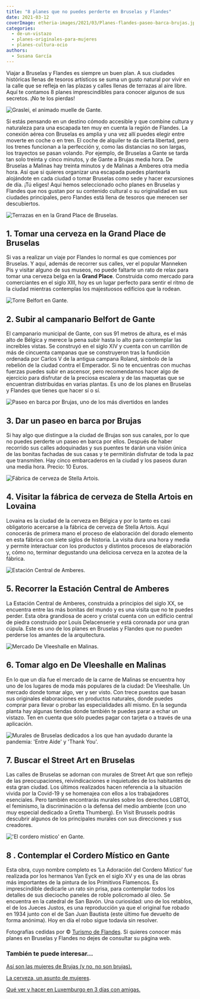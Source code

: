 ```yaml
---
title: "8 planes que no puedes perderte en Bruselas y Flandes"
date: 2021-03-12
coverImage: etheria-images/2021/03/Planes-flandes-paseo-barca-brujas.jpg
categories: 
  - de-un-vistazo
  - planes-originales-para-mujeres
  - planes-cultura-ocio
authors: 
  - Susana García
---
```


Viajar a Bruselas y Flandes es siempre un buen plan. A sus ciudades históricas llenas de 
tesoros artísticos se suma un gusto natural por vivir en la calle que se refleja en las 
plazas y calles llenas de terrazas al aire libre. Aquí te contamos 8 planes 
imprescindibles para conocer algunos de sus secretos. ¡No te los pierdas! 

![Graslei, el animado muelle de Gante.](etheria-images/2021/03/Planes-flandes-Graslei-Gante.jpg "Graslei, el animado muelle de Gante.")

Si estás pensando en un destino cómodo accesible y que combine cultura y naturaleza para 
una escapada ten muy en cuenta la región de Flandes. La conexión aérea con Bruselas es 
amplia y una vez allí puedes elegir entre moverte en coche o en tren. El coche de 
alquiler te da cierta libertad, pero los trenes funcionan a la perfección y, como las 
distancias no son largas, los trayectos se pasan volando. Por ejemplo, de Bruselas a 
Gante se tarda tan solo treinta y cinco minutos, y de Gante a Brujas media hora. De 
Bruselas a Malinas hay treinta minutos y de Malinas a Amberes otra media hora. Así que 
si quieres organizar una escapada puedes plantearla alojándote en cada ciudad o tomar 
Bruselas como sede y hacer excursiones de día. ¡Tú eliges! Aquí hemos seleccionado ocho 
planes en Bruselas y Flandes que nos gustan por su contenido cultural o su originalidad 
en sus ciudades principales, pero Flandes está llena de tesoros que merecen ser 
descubiertos. 

![Terrazas en en la Grand Place de Bruselas.](etheria-images/2021/03/Planes-Grand-Place-Bruselas.jpg "Terrazas en en la Grand Place de Bruselas.")

## 1\. Tomar una cerveza en la Grand Place de Bruselas

Si vas a realizar un viaje por Flandes lo normal es que comiences por Bruselas. Y aquí, 
además de recorrer sus calles, ver el popular Manneken Pis y visitar alguno de sus 
museos, no puede faltarte un rato de relax para tomar una cerveza belga en la **Grand 
Place**. Construida como mercado para comerciantes en el siglo XIII, hoy es un lugar 
perfecto para sentir el ritmo de la ciudad mientras contemplas los majestuosos edificios 
que la rodean. 

![Torre Belfort en Gante.](etheria-images/2021/03/Planes-flandes-Belfort-gante.jpg "Torre Belfort en Gante. © Artoria")

## 2\. Subir al campanario Belfort de Gante

El campanario municipal de Gante, con sus 91 metros de altura, es el más alto de Bélgica 
y merece la pena subir hasta lo alto para contemplar las increíbles vistas. Se construyó 
en el siglo XIV y cuenta con un carrillón de más de cincuenta campanas que se 
construyeron tras la fundición ordenada por Carlos V de la antigua campana Roland, 
símbolo de la rebelión de la ciudad contra el Emperador. Si no te encuentras con muchas 
fuerzas puedes subir en ascensor, pero recomendamos hacer algo de ejercicio para 
disfrutar de la preciosa escalera y de las maquetas que se encuentran distribuidas en 
varias plantas. Es uno de los planes en Bruselas y Flandes que tienes que hacer sí o sí. 

![Paseo en barca por Brujas, uno de los más divertidos en landes](etheria-images/2021/03/Planes-flandes-paseo-barca-brujas.jpg "Paseo en barca por Brujas.")

## 3\. Dar un paseo en barca por Brujas

Si hay algo que distingue a la ciudad de Brujas son sus canales, por lo que no puedes 
perderte un paseo en barca por ellos. Después de haber recorrido sus calles adoquinadas 
y sus puentes te darán una visión única de las bonitas fachadas de sus casas y te 
permitirán disfrutar de toda la paz que transmiten. Hay cinco embarcaderos en la ciudad 
y los paseos duran una media hora. Precio: 10 Euros. 

![Fábrica de cerveza de Stella Artois.](etheria-images/2021/03/planes-flandes-cerveceria-stella-artois.jpg "Fábrica de cerveza de Stella Artois. © Milo Profi")

## 4\. Visitar la fábrica de cerveza de Stella Artois en Lovaina

Lovaina es la ciudad de la cerveza en Bélgica y por lo tanto es casi obligatorio 
acercarse a la fábrica de cerveza de Stella Artois. Aquí conocerás de primera mano el 
proceso de elaboración del dorado elemento en esta fábrica con siete siglos de historia. 
La visita dura una hora y media y permite interactuar con los productos y distintos 
procesos de elaboración y, cómo no, terminar degustando una deliciosa cerveza en la 
azotea de la fábrica. 

![Estación Central de Amberes.](etheria-images/2021/03/Planes-flandes-Estacion-central-amberes-interior.jpg "Estación Central de Amberes.")

## 5\. Recorrer la Estación Central de Amberes

La Estación Central de Amberes, construida a principios del siglo XX, se encuentra entre 
las más bonitas del mundo y es una visita que no te puedes perder. Esta obra grandiosa 
de acero y cristal cuenta con un edificio central de piedra construido por Louis 
Delacenserie y está coronada por una gran cúpula. Este es uno de los planes en Bruselas 
y Flandes que no pueden perderse los amantes de la arquitectura. 

![Mercado De Vleeshalle en Malinas.](etheria-images/2021/03/Planes-flandes-De-Vleeshalle.jpg "Mercado © De Vleeshalle en Malinas.")

## 6\. Tomar algo en De Vleeshalle en Malinas

En lo que un día fue el mercado de la carne de Malinas se encuentra hoy uno de los 
lugares de moda más populares de la ciudad: De Vleeshalle. Un mercado donde tomar algo, 
ver y ser visto. Con trece puestos que basan sus originales elaboraciones en productos 
naturales, donde puedes comprar para llevar o probar las especialidades allí mismo. En 
la segunda planta hay algunas tiendas donde también te puedes parar a echar un vistazo. 
Ten en cuenta que sólo puedes pagar con tarjeta o a través de una aplicación. 

![Murales de Bruselas dedicados a los que han ayudado durante la pandemia: 'Entre Aide' y 'Thank You'.](etheria-images/2021/03/bruseas-street-art.jpg "Murales de Bruselas dedicados a los que han ayudado durante la pandemia: 'Entre Aide' y 'Thank You'. © Visit Brusssels/Eric Danhier")

## 7\. Buscar el Street Art en Bruselas

Las calles de Bruselas se adornan con murales de Street Art que son reflejo de las 
preocupaciones, reivindicaciones e inquietudes de los habitantes de esta gran ciudad. 
Los últimos realizados hacen referencia a la situación vivida por la Covid-19 y se 
homenajea con ellos a los trabajadores esenciales. Pero también encontrarás murales 
sobre los derechos LGBTQI, el feminismo, la discriminación o la defensa del medio 
ambiente (con uno muy especial dedicado a Gretta Thumberg). En Visit Brussels podrás 
descubrir algunos de los principales murales con sus direcciones y sus creadores. 

!['El cordero místico' en Gante.](etheria-images/2021/03/planes-flandes-gante-cordero-mistico.jpg "'El cordero místico' en Gante. © www.lukasweb.be")

## 8 . Contemplar el Cordero Místico en Gante

Esta obra, cuyo nombre completo es ‘La Adoración del Cordero Místico’ fue realizada por 
los hermanos Van Eyck en el siglo XV y es una de las obras más importantes de la pintura 
de los Primitivos Flamencos. Es imprescindible dedicarle un rato sin prisa, para 
contemplar todos los detalles de sus dieciocho paneles de roble policromado al óleo. Se 
encuentra en la catedral de San Bavón. Una curiosidad: uno de los retablos, el de los 
Jueces Justos, es una reproducción ya que el original fue robado en 1934 junto con el de 
San Juan Bautista (este último fue devuelto de forma anónima). Hoy en día el robo sigue 
todavía sin resolver. 

Fotografías cedidas por © [Turismo de Flandes](https://www.visitflanders.com/es). Si 
quieres conocer más planes en Bruselas y Flandes no dejes de consultar su página web. 

### También te puede interesar...

[Así son las mujeres de Brujas (y no, no son 
brujas).](https://etheriamagazine.com/2019/07/03/viaje-amigas-mujeres-de-brujas-flandes-belgica/) 

[La cerveza, un asunto de 
mujeres](https://etheriamagazine.com/2018/10/02/la-cerveza-un-asunto-de-mujeres-belgica/). 

[Qué ver y hacer en Luxemburgo en 3 días con 
amigas.](https://etheriamagazine.com/2020/03/04/que-ver-y-hacer-en-luxemburgo-en-3-dias-con-amigas/)
